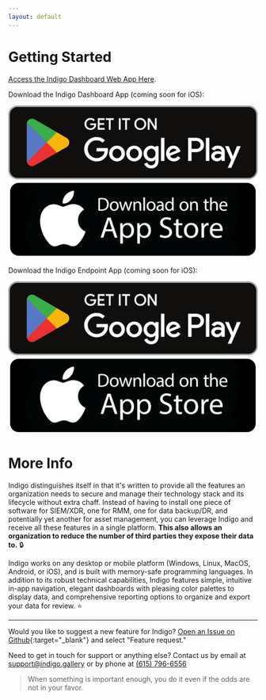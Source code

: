 ```yaml
---
layout: default
---
```

# Getting Started

[Access the Indigo Dashboard Web App Here](https://app.indigo.gallery).

Download the Indigo Dashboard App (coming soon for iOS):

[![play-store](/assets/images/play-store.webp)](https://play.google.com/store/apps/details?id=com.indigo1.app) ![app-store](/assets/images/app-store.png)

Download the Indigo Endpoint App (coming soon for iOS):

[![play-store](/assets/images/play-store.webp)](https://play.google.com/store/apps/details?id=com.indigoendpoint.app) ![app-store](/assets/images/app-store.png)

# More Info

Indigo distinguishes itself in that it's written to provide all the features an organization needs to secure and manage their technology stack and its lifecycle without extra chaff. Instead of having to install one piece of software for SIEM/XDR, one for RMM, one for data backup/DR, and potentially yet another for asset management, you can leverage Indigo and receive all these features in a single platform. **This also allows an organization to reduce the number of third parties they expose their data to.** 🔒

Indigo works on any desktop or mobile platform (Windows, Linux, MacOS, Android, or iOS), and is built with memory-safe programming languages. In addition to its robust technical capabilities, Indigo features simple, intuitive in-app navigation, elegant dashboards with pleasing color palettes to display data, and comprehensive reporting options to organize and export your data for review. ⭐

* * *

Would you like to suggest a new feature for Indigo? [Open an Issue on Github](https://github.com/butlergroup/Indigo./issues){:target="_blank"} and select "Feature request."

Need to get in touch for support or anything else? Contact us by email at [support@indigo.gallery](mailto:support@indigo.gallery) or by phone at [(615) 796-6556](tel:6157966556)

> When something is important enough, you do it even if the odds are not in your favor.